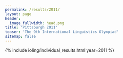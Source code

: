 ```yaml
---
permalink: /results/2011/
layout: page
header:
  image_fullwidth: head.png
title: 'Pittsburgh 2011'
teaser: 'The 9th International Linguistics Olympiad'
sitemap: false
---
```


{% include ioling/individual_results.html year=2011 %}